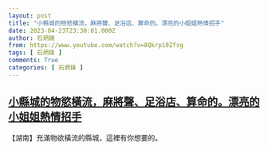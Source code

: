 ```yaml
---
layout: post
title: "小縣城的物慾橫流，麻將聲、足浴店、算命的。漂亮的小姐姐熱情招手"
date: 2023-04-23T23:30:01.000Z
author: 石炳鋒
from: https://www.youtube.com/watch?v=8Qkrp19Zfsg
tags: [ 石炳锋 ]
comments: True
categories: [ 石炳锋 ]
---
```

<!--1682292601000-->
[小縣城的物慾橫流，麻將聲、足浴店、算命的。漂亮的小姐姐熱情招手](https://www.youtube.com/watch?v=8Qkrp19Zfsg)
------

<div>
【湖南】充滿物欲橫流的縣城，這裡有你想要的。
</div>
